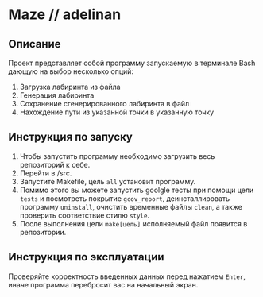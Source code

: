 # Maze // adelinan   

## Описание 

Проект представляет собой программу запускаемую в терминале Bash дающую на выбор несколько опций:
1. Загрузка лабиринта из файла
2. Генерация лабиринта
3. Сохранение сгенерированного лабиринта в файл
4. Нахождение пути из указанной точки в указанную точку

## Инструкция по запуску 

1. Чтобы запустить программу необходимо загрузить весь репозиторий к себе. 
2. Перейти в /src. 
3. Запустите Makefile, цель ```all``` установит программу.
4. Помимо этого вы можете запустить goolgle тесты при помощи цели ```tests``` и посмотреть покрытие ```gcov_report```, деинсталлировать программу ```uninstall```, очистить временные файлы ```clean```, а также проверить соответствие стилю  ```style```.
5. После выполнения цели ```make[цель]``` исполняемый файл появится в репозитории.

## Инструкция по эксплуатации 

Проверяйте корректность введенных данных перед нажатием ```Enter```, иначе программа перебросит вас на начальный экран.
